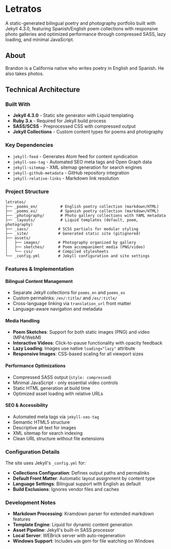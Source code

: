 # Letratos

A static-generated bilingual poetry and photography portfolio built with Jekyll 4.3.0, featuring Spanish/English poem collections with responsive photo galleries and optimized performance through compressed SASS, lazy loading, and minimal JavaScript.

## About

Brandon is a California native who writes poetry in English and Spanish. He also takes photos.

## Technical Architecture

### Built With
- **Jekyll 4.3.0** - Static site generator with Liquid templating
- **Ruby 3.x** - Required for Jekyll build process
- **SASS/SCSS** - Preprocessed CSS with compressed output
- **Jekyll Collections** - Custom content types for poems and photography

### Key Dependencies
- `jekyll-feed` - Generates Atom feed for content syndication
- `jekyll-seo-tag` - Automated SEO meta tags and Open Graph data
- `jekyll-sitemap` - XML sitemap generation for search engines
- `jekyll-github-metadata` - GitHub repository integration
- `jekyll-relative-links` - Markdown link resolution

### Project Structure

```
letratos/
├── _poems_en/          # English poetry collection (markdown/HTML)
├── _poems_es/          # Spanish poetry collection (markdown/HTML)
├── _photography/       # Photo gallery collections with YAML metadata
├── _layouts/           # Liquid templates (default, poem, photography)
├── _sass/             # SCSS partials for modular styling
├── _site/             # Generated static site (gitignored)
├── assets/
│   ├── images/        # Photography organized by gallery
│   ├── sketches/      # Poem accompaniment media (PNG/video)
│   └── css/           # Compiled stylesheets
└── _config.yml        # Jekyll configuration and site settings
```

### Features & Implementation

#### Bilingual Content Management
- Separate Jekyll collections for `poems_en` and `poems_es`
- Custom permalinks: `/en/:title/` and `/es/:title/`
- Cross-language linking via `translation_url` front matter
- Language-aware navigation and metadata

#### Media Handling
- **Poem Sketches**: Support for both static images (PNG) and video (MP4/WebM)
- **Interactive Videos**: Click-to-pause functionality with opacity feedback
- **Lazy Loading**: Images use native `loading="lazy"` attribute
- **Responsive Images**: CSS-based scaling for all viewport sizes

#### Performance Optimizations
- Compressed SASS output (`style: compressed`)
- Minimal JavaScript - only essential video controls
- Static HTML generation at build time
- Optimized asset loading with relative URLs

#### SEO & Accessibility
- Automated meta tags via `jekyll-seo-tag`
- Semantic HTML5 structure
- Descriptive alt text for images
- XML sitemap for search indexing
- Clean URL structure without file extensions

### Configuration Details

The site uses Jekyll's `_config.yml` for:
- **Collections Configuration**: Defines output paths and permalinks
- **Default Front Matter**: Automatic layout assignment by content type
- **Language Settings**: Bilingual support with English as default
- **Build Exclusions**: Ignores vendor files and caches

### Development Notes

- **Markdown Processing**: Kramdown parser for extended markdown features
- **Template Engine**: Liquid for dynamic content generation
- **Asset Pipeline**: Jekyll's built-in SASS processor
- **Local Server**: WEBrick server with auto-regeneration
- **Windows Support**: Includes `wdm` gem for file watching on Windows

